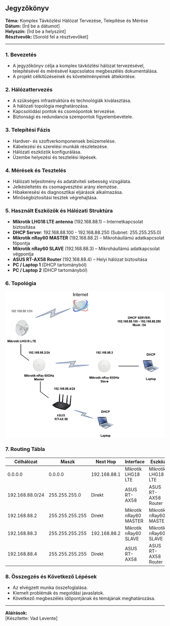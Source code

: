 ## Jegyzőkönyv

**Téma:** Komplex Távközlési Hálózat Tervezése, Telepítése és Mérése  
**Dátum:** [Írd be a dátumot]  
**Helyszín:** [Írd be a helyszínt]  
**Résztvevők:** [Sorold fel a résztvevőket]  

---

### 1. Bevezetés
- A jegyzőkönyv célja a komplex távközlési hálózat tervezésével, telepítésével és mérésével kapcsolatos megbeszélés dokumentálása.
- A projekt célkitűzéseinek és követelményeinek áttekintése.

### 2. Hálózattervezés
- A szükséges infrastruktúra és technológiák kiválasztása.
- A hálózati topológia meghatározása.
- Kapcsolódási pontok és csomópontok tervezése.
- Biztonsági és redundancia szempontok figyelembevétele.

### 3. Telepítési Fázis
- Hardver- és szoftverkomponensek beüzemelése.
- Kábelezési és szerelési munkák részletezése.
- Hálózati eszközök konfigurálása.
- Üzembe helyezési és tesztelési lépések.

### 4. Mérések és Tesztelés
- Hálózati teljesítmény és adatátviteli sebesség vizsgálata.
- Jelkésleltetés és csomagvesztési arány elemzése.
- Hibakeresési és diagnosztikai eljárások alkalmazása.
- Minőségbiztosítási tesztek végrehajtása.

### 5. Használt Eszközök és Hálózati Struktúra
- **Mikrotik LHG18 LTE antenna** (192.168.88.1) – Internetkapcsolat biztosítása
- **DHCP Server**: 192.168.88.100 - 192.168.88.250 (Subnet: 255.255.255.0)
- **Mikrotik nRay60 MASTER** (192.168.88.2) – Mikroháullámú adatkapcsolat főpontja
- **Mikrotik nRay60 SLAVE** (192.168.88.3) – Mikroháullámú adatkapcsolat végpontja
- **ASUS RT-AX58 Router** (192.168.88.4) – Helyi hálózat biztosítása
- **PC / Laptop 1** (DHCP tartományból)
- **PC / Laptop 2** (DHCP tartományból)

### 6. Topológia

  <img src="https://github.com/VLevente0/meresi-jegyzokonyvek/blob/add4f824a8f5d14e6b031365f025095937d17a66/main/kepek/mobilh%C3%A1l%C3%B3zat/Megnevezetlen%20diagram.drawio.png" alt="Topológia" />


### 7. Routing Tábla
| Célhálózat       | Maszk         | Next Hop       | Interface          | Eszköz |
|------------------|--------------|---------------|--------------------|--------|
| 0.0.0.0         | 0.0.0.0       | 192.168.88.1  | Mikrotik LHG18 LTE | Mikrotik LHG18 LTE |
| 192.168.88.0/24 | 255.255.255.0 | Direkt        | ASUS RT-AX58       | ASUS RT-AX58 Router |
| 192.168.88.2    | 255.255.255.255 | Direkt      | Mikrotik nRay60 MASTER | Mikrotik nRay60 MASTER |
| 192.168.88.3    | 255.255.255.255 | 192.168.88.2 | Mikrotik nRay60 SLAVE | Mikrotik nRay60 SLAVE |
| 192.168.88.4    | 255.255.255.255 | Direkt      | ASUS RT-AX58       | ASUS RT-AX58 Router |

### 8. Összegzés és Következő Lépések
- Az elvégzett munka összefoglalása.
- Kiemelt problémák és megoldási javaslatok.
- Következő megbeszélés időpontjának és témájának meghatározása.

---

**Aláírások:**  
[Készítette: Vad Levente]
